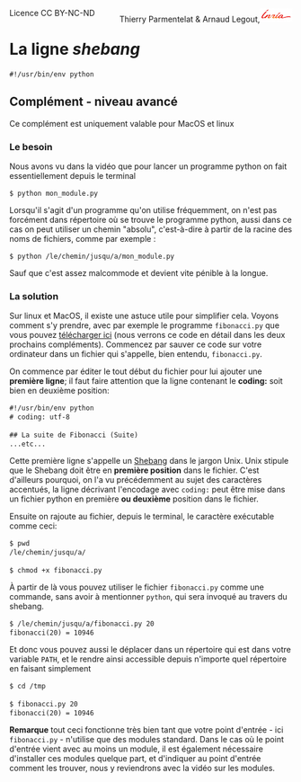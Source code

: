 
<span style="float:left;">Licence CC BY-NC-ND</span><span style="float:right;">Thierry Parmentelat &amp; Arnaud Legout,<img src="../../media/inria-25.png" style="display:inline"></span><br/>

# La ligne *shebang*

    #!/usr/bin/env python

## Complément - niveau avancé

Ce complément est uniquement valable pour MacOS et linux

### Le besoin

Nous avons vu dans la vidéo que pour lancer un programme python on fait essentiellement depuis le terminal

    $ python mon_module.py

Lorsqu'il s'agit d'un programme qu'on utilise fréquemment, on n'est pas forcément dans répertoire où se trouve le programme python, aussi dans ce cas on peut utiliser un chemin "absolu", c'est-à-dire à partir de la racine des noms de fichiers, comme par exemple&nbsp;:

    $ python /le/chemin/jusqu/a/mon_module.py

Sauf que c'est assez malcommode et devient vite pénible à la longue.

### La solution

Sur linux et MacOS, il existe une astuce utile pour simplifier cela. Voyons comment s'y prendre, avec par exemple le programme `fibonacci.py` que vous pouvez [télécharger ici](data/fibonacci.py) (nous verrons ce code en détail dans les deux prochains compléments). Commencez par sauver ce code sur votre ordinateur dans un fichier qui s'appelle, bien entendu, `fibonacci.py`.

On commence par éditer le tout début du fichier pour lui ajouter une **première ligne**; il faut faire attention que la ligne contenant le **coding:** soit bien en deuxième position:

    #!/usr/bin/env python
    # coding: utf-8

    ## La suite de Fibonacci (Suite)
    ...etc...

Cette première ligne s'appelle un [Shebang](http://en.wikipedia.org/wiki/Shebang_%28Unix%29) dans le jargon Unix. Unix stipule que le Shebang doit être en **première position** dans le fichier. C'est d'ailleurs pourquoi, on l'a vu précédemment au sujet des caractères accentués, la ligne décrivant l'encodage avec `coding:` peut être mise dans un fichier python en première **ou deuxième** position dans le fichier.

Ensuite on rajoute au fichier, depuis le terminal, le caractère exécutable comme ceci:

    $ pwd
    /le/chemin/jusqu/a/

    $ chmod +x fibonacci.py

À partir de là vous pouvez utiliser le fichier `fibonacci.py` comme une commande, sans avoir à mentionner `python`, qui sera invoqué au travers du shebang.

    $ /le/chemin/jusqu/a/fibonacci.py 20
    fibonacci(20) = 10946

Et donc vous pouvez aussi le déplacer dans un répertoire qui est dans votre variable `PATH`, et le rendre ainsi accessible depuis n'importe quel répertoire en faisant simplement

    $ cd /tmp

    $ fibonacci.py 20
    fibonacci(20) = 10946

**Remarque** tout ceci fonctionne très bien tant que votre point d'entrée - ici `fibonacci.py` - n'utilise que des modules standard. Dans le cas où le point d'entrée vient avec au moins un module, il est également nécessaire d'installer ces modules quelque part, et d'indiquer au point d'entrée comment les trouver, nous y reviendrons avec la vidéo sur les modules.

